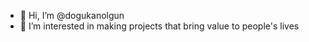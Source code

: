 - 👋 Hi, I’m @dogukanolgun
- 👀 I’m interested in making projects that bring value to people's lives 

<!---
dogukanolgun/dogukanolgun is a ✨ special ✨ repository because its `README.md` (this file) appears on your GitHub profile.
You can click the Preview link to take a look at your changes.
--->
